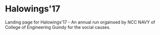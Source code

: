 # Halowings'17
Landing page for Halowings'17 - An annual run orgainsed by NCC NAVY of College of Engineering Guindy for the social causes.
